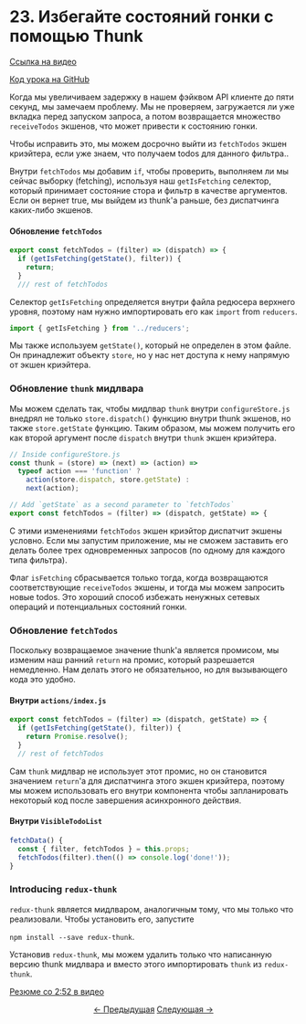 # 23. Избегайте состояний гонки с помощью Thunk
[Ссылка на видео](https://egghead.io/lessons/javascript-redux-avoiding-race-conditions-with-thunks)

[Код урока на GitHub](https://github.com/gaearon/todos/tree/23-dispatching-actions-conditionally-with-thunks)

Когда мы увеличиваем задержку в нашем фэйквом API клиенте до пяти секунд, мы замечаем проблему. Мы не проверяем, загружается ли уже вкладка перед запуском запроса, а потом возвращается множество `receiveTodos` экшенов, что может привести к состоянию гонки.

Чтобы исправить это, мы можем досрочно выйти из `fetchTodos` экшен криэйтера, если уже знаем, что получаем todos для данного фильтра..

Внутри `fetchTodos` мы добавим `if`, чтобы проверить, выполняем ли мы сейчас выборку (fetching), используя наш `getIsFetching` селектор, который принимает состояние стора и фильтр в качестве аргументов. Если он вернет true, мы выйдем из thunk'а раньше, без диспатчинга каких-либо экшенов.

#### Обновление `fetchTodos`
```javascript
export const fetchTodos = (filter) => (dispatch) => {
  if (getIsFetching(getState(), filter)) {
    return;
  }
  /// rest of fetchTodos
```

Селектор `getIsFetching` определяется внутри файла редюсера верхнего уровня, поэтому нам нужно импортировать его как  `import` from `reducers`.

```javascript
import { getIsFetching } from '../reducers';
```

Мы также используем `getState()`, который не определен в этом файле. Он принадлежит объекту `store`, но у нас нет доступа к нему напрямую от экшен криэйтера.

### Обновление `thunk` мидлвара

Мы можем сделать так, чтобы мидлвар `thunk` внутри `configureStore.js` внедрял не только `store.dispatch()` функцию внутри thunk экшенов, но также `store.getState` функцию. Таким образом, мы можем получить его как второй аргумент после `dispatch` внутри `thunk` экшен криэйтера.

```javascript
// Inside configureStore.js
const thunk = (store) => (next) => (action) =>
  typeof action === 'function' ?
    action(store.dispatch, store.getState) :
    next(action);
```

```javascript
// Add `getState` as a second parameter to `fetchTodos`
export const fetchTodos = (filter) => (dispatch, getState) => {
```

С этими изменениями `fetchTodos` экшен криэйтор диспатчит экшены  условно. Если мы запустим приложение, мы не сможем заставить его делать более трех одновременных запросов (по одному для каждого типа фильтра).

Флаг `isFetching` сбрасывается только тогда, когда возвращаются соответствующие `receiveTodos` экшены, и тогда мы можем запросить новые todos. Это хороший способ избежать ненужных сетевых операций и потенциальных состояний гонки.

### Обновление `fetchTodos`

Поскольку возвращаемое значение thunk'а является промисом, мы изменим наш ранний `return` на промис, который разрешается немедленно. Нам делать этого не обязательноо, но для вызывающего кода это удобно.

#### Внутри `actions/index.js`
```javascript
export const fetchTodos = (filter) => (dispatch, getState) => {
  if (getIsFetching(getState(), filter)) {
    return Promise.resolve();
  }
  // rest of fetchTodos
```

Сам `thunk` мидлвар не использует этот промис, но он становится значением  `return`'а для диспатчинга этого экшен криэйтера, поэтому мы можем использовать его внутри компонента чтобы запланировать некоторый код после завершения асинхронного действия.

#### Внутри `VisibleTodoList`
```javascript
fetchData() {
  const { filter, fetchTodos } = this.props;
  fetchTodos(filter).then(() => console.log('done!'));
}
```

### Introducing `redux-thunk`

`redux-thunk` является мидлваром, аналогичным тому, что мы только что реализовали. Чтобы установить его, запустите

`npm install --save redux-thunk`.

Установив `redux-thunk`, мы можем удалить только что написанную версию thunk мидлвара и вместо этого импортировать `thunk` из `redux-thunk`.

[Резюме со 2:52 в видео](https://egghead.io/lessons/javascript-redux-avoiding-race-conditions-with-thunks)


<p align="center">
<a href="./22-Dispatching_Actions_Asynchronously_with_Thunks.md"><- Предыдущая</a>
<a href="./24-Displaying_Error_Messages.md">Следующая -></a>
</p>